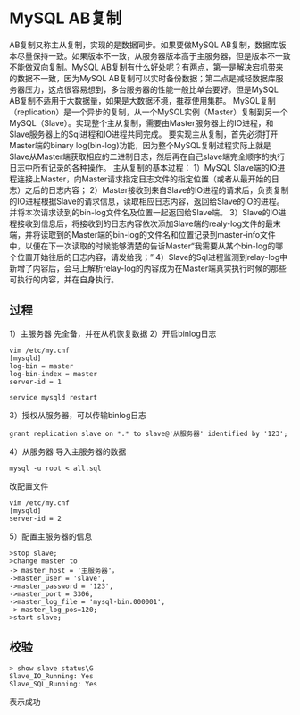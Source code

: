# MySQL AB复制
AB复制又称主从复制，实现的是数据同步。如果要做MySQL AB复制，数据库版本尽量保持一致。如果版本不一致，从服务器版本高于主服务器，但是版本不一致不能做双向复制。MySQL AB复制有什么好处呢？有两点，第一是解决宕机带来的数据不一致，因为MySQL AB复制可以实时备份数据；第二点是减轻数据库服务器压力，这点很容易想到，多台服务器的性能一般比单台要好。但是MySQL AB复制不适用于大数据量，如果是大数据环境，推荐使用集群。
    MySQL复制（replication）是一个异步的复制，从一个MySQL实例（Master）复制到另一个MySQL（Slave）。实现整个主从复制，需要由Master服务器上的IO进程，和Slave服务器上的Sql进程和IO进程共同完成。
    要实现主从复制，首先必须打开Master端的binary log(bin-log)功能，因为整个MySQL复制过程实际上就是Slave从Master端获取相应的二进制日志，然后再在自己slave端完全顺序的执行日志中所有记录的各种操作。
主从复制的基本过程：
    1）MySQL Slave端的IO进程连接上Master，向Master请求指定日志文件的指定位置（或者从最开始的日志）之后的日志内容；
    2）Master接收到来自Slave的IO进程的请求后，负责复制的IO进程根据Slave的请求信息，读取相应日志内容，返回给Slave的IO的进程。并将本次请求读到的bin-log文件名及位置一起返回给Slave端。
    3）Slave的IO进程接收到信息后，将接收到的日志内容依次添加Slave端的realy-log文件的最末端，并将读取到的Master端的bin-log的文件名和位置记录到master-info文件中，以便在下一次读取的时候能够清楚的告诉Master“我需要从某个bin-log的哪个位置开始往后的日志内容，请发给我；”
    4）Slave的Sql进程监测到relay-log中新增了内容后，会马上解析relay-log的内容成为在Master端真实执行时候的那些可执行的内容，并在自身执行。
## 过程
1）主服务器
先全备，并在从机恢复数据
2）开启binlog日志
```
vim /etc/my.cnf
[mysqld]
log-bin = master
log-bin-index = master
server-id = 1
```
```
service mysqld restart
```
3）授权从服务器，可以传输binlog日志
```
grant replication slave on *.* to slave@'从服务器' identified by '123';
```
4）从服务器
导入主服务器的数据
```
mysql -u root < all.sql
```

改配置文件
```
vim /etc/my.cnf
[mysqld]
server-id = 2
```
5）配置主服务器的信息
```
>stop slave;
>change master to
-> master_host = '主服务器'，
->master_user = 'slave',
->master_password = '123',
->master_port = 3306,
->master_log_file = 'mysql-bin.000001',
-> master_log_pos=120;
>start slave;
```
## 校验
```
> show slave status\G
Slave_IO_Running: Yes
Slave_SQL_Running: Yes
```
表示成功


​    
